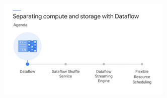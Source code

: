 
![me](https://github.com/sujitdhamale/GCP-Dataflow/blob/main/Images/SeprateComputeAndStorage.png)


